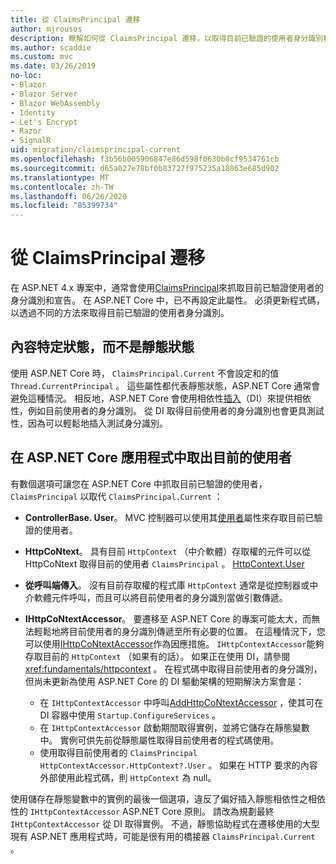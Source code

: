 ```yaml
---
title: 從 ClaimsPrincipal 遷移
author: mjrousos
description: 瞭解如何從 ClaimsPrincipal 遷移，以取得目前已驗證的使用者身分識別和 ASP.NET Core 中的宣告。
ms.author: scaddie
ms.custom: mvc
ms.date: 03/26/2019
no-loc:
- Blazor
- Blazor Server
- Blazor WebAssembly
- Identity
- Let's Encrypt
- Razor
- SignalR
uid: migration/claimsprincipal-current
ms.openlocfilehash: f3b56b005906847e86d598f0630b8cf9534761cb
ms.sourcegitcommit: d65a027e78bf0b83727f975235a18863e685d902
ms.translationtype: MT
ms.contentlocale: zh-TW
ms.lasthandoff: 06/26/2020
ms.locfileid: "85399734"
---
```

# <a name="migrate-from-claimsprincipalcurrent"></a>從 ClaimsPrincipal 遷移

在 ASP.NET 4.x 專案中，通常會使用[ClaimsPrincipal](/dotnet/api/system.security.claims.claimsprincipal.current)來抓取目前已驗證使用者的身分識別和宣告。 在 ASP.NET Core 中，已不再設定此屬性。 必須更新程式碼，以透過不同的方法來取得目前已驗證的使用者身分識別。

## <a name="context-specific-state-instead-of-static-state"></a>內容特定狀態，而不是靜態狀態

使用 ASP.NET Core 時， `ClaimsPrincipal.Current` 不會設定和的值 `Thread.CurrentPrincipal` 。 這些屬性都代表靜態狀態，ASP.NET Core 通常會避免這種情況。 相反地，ASP.NET Core 會使用相依性[插入](xref:fundamentals/dependency-injection)（DI）來提供相依性，例如目前使用者的身分識別。 從 DI 取得目前使用者的身分識別也會更具測試性，因為可以輕鬆地插入測試身分識別。

## <a name="retrieve-the-current-user-in-an-aspnet-core-app"></a>在 ASP.NET Core 應用程式中取出目前的使用者

有數個選項可讓您在 ASP.NET Core 中抓取目前已驗證的使用者， `ClaimsPrincipal` 以取代 `ClaimsPrincipal.Current` ：

* **ControllerBase. User**。 MVC 控制器可以使用其[使用者](/dotnet/api/microsoft.aspnetcore.mvc.controllerbase.user)屬性來存取目前已驗證的使用者。
* **HttpCoNtext**。 具有目前 `HttpContext` （中介軟體）存取權的元件可以從 HttpCoNtext 取得目前的使用者 `ClaimsPrincipal` 。 [HttpContext.User](/dotnet/api/microsoft.aspnetcore.http.httpcontext.user)
* **從呼叫端傳入**。 沒有目前存取權的程式庫 `HttpContext` 通常是從控制器或中介軟體元件呼叫，而且可以將目前使用者的身分識別當做引數傳遞。
* **IHttpCoNtextAccessor**。 要遷移至 ASP.NET Core 的專案可能太大，而無法輕鬆地將目前使用者的身分識別傳遞至所有必要的位置。 在這種情況下，您可以使用[IHttpCoNtextAccessor](/dotnet/api/microsoft.aspnetcore.http.ihttpcontextaccessor)作為因應措施。 `IHttpContextAccessor`能夠存取目前的 `HttpContext` （如果有的話）。 如果正在使用 DI，請參閱 <xref:fundamentals/httpcontext> 。 在程式碼中取得目前使用者的身分識別，但尚未更新為使用 ASP.NET Core 的 DI 驅動架構的短期解決方案會是：

  * 在 `IHttpContextAccessor` 中呼叫[AddHttpCoNtextAccessor](https://github.com/aspnet/Hosting/issues/793) ，使其可在 DI 容器中使用 `Startup.ConfigureServices` 。
  * 在 `IHttpContextAccessor` 啟動期間取得實例，並將它儲存在靜態變數中。 實例可供先前從靜態屬性取得目前使用者的程式碼使用。
  * 使用取得目前使用者的 `ClaimsPrincipal` `HttpContextAccessor.HttpContext?.User` 。 如果在 HTTP 要求的內容外部使用此程式碼，則 `HttpContext` 為 null。

使用儲存在靜態變數中的實例的最後一個選項，違反了偏好插入靜態相依性之相依性的 `IHttpContextAccessor` ASP.NET Core 原則。 請改為規劃最終 `IHttpContextAccessor` 從 DI 取得實例。 不過，靜態協助程式在遷移使用的大型現有 ASP.NET 應用程式時，可能是很有用的橋接器 `ClaimsPrincipal.Current` 。

